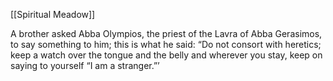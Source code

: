[[Spiritual Meadow]]
 
A brother asked Abba Olympios, the priest of the Lavra of Abba Gerasimos, to say something to him; this is what he said: “Do not consort with heretics; keep a watch over the tongue and the belly and wherever you stay, keep on saying to yourself “I am a stranger.”’ 

